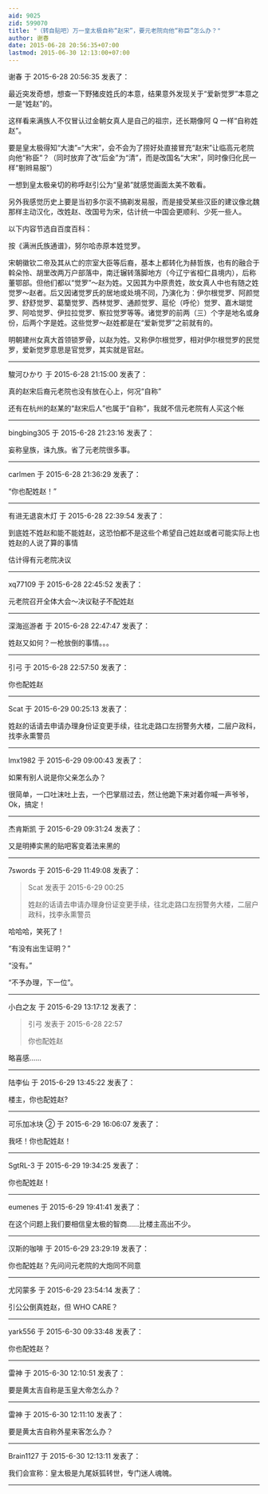 ```yaml
---
aid: 9025
zid: 599070
title: "（转自贴吧）万一皇太极自称“赵宋”，要元老院向他“称臣”怎么办？"
author: 谢春
date: 2015-06-28 20:56:35+07:00
lastmod: 2015-06-30 12:13:00+07:00
---
```


谢春 于 2015-6-28 20:56:35 发表了：

最近突发奇想，想查一下野猪皮姓氏的本意，结果意外发现关于“爱新觉罗”本意之一是“姓赵”的。

这样看来满族人不仅冒认过金朝女真人是自己的祖宗，还长期像阿 Q 一样“自称姓赵”。

要是皇太极得知“大澳”=“大宋”，会不会为了捞好处直接冒充“赵宋”让临高元老院向他“称臣”？（同时放弃了改“后金”为“清”，而是改国名“大宋”，同时像归化民一样“剔辫易服”）

一想到皇太极亲切的称呼赵引公为“皇弟”就感觉画面太美不敢看。

另外我感觉历史上要是当初多尔衮不搞剃发易服，而是接受某些汉臣的建议像北魏那样主动汉化，改姓赵、改国号为宋，估计统一中国会更顺利、少死一些人。

以下内容节选自百度百科：

按《满洲氏族通谱》，努尔哈赤原本姓觉罗。

宋朝徽钦二帝及其从亡的宗室大臣等后裔，基本上都转化为赫哲族，也有的融合于斡朵怜、胡里改两万户部落中，南迁辗转落脚地方（今辽宁省桓仁县境内），后称董鄂部。但他们都以“觉罗”～赵为姓。又因其为中原贵姓，故女真人中也有随之姓觉罗～赵者。后又因诸觉罗氏的居地或处境不同，乃演化为：伊尔根觉罗、阿颜觉罗、舒舒觉罗、葛籣觉罗、西林觉罗、通颜觉罗、扈伦（呼伦）觉罗、嘉木瑚觉罗、阿哈觉罗、伊拉拉觉罗、察拉觉罗等等。诸觉罗的前两（三）个字是地名或身份，后两个字是姓。这些觉罗～赵姓都是在“爱新觉罗”之前就有的。

明朝建州女真大首领锁罗骨，以赵为姓。又称伊尔根觉罗，相对伊尔根觉罗的民觉罗，爱新觉罗意思是官觉罗，其实就是官赵。

---

駿河ひかり 于 2015-6-28 21:15:00 发表了：

真的赵宋后裔元老院也没有放在心上，何况“自称”

还有在杭州的赵某的“赵宋后人”也属于“自称”，我就不信元老院有人买这个帐

---

bingbing305 于 2015-6-28 21:23:16 发表了：

妄称皇族，诛九族。省了元老院很多事。

---

carlmen 于 2015-6-28 21:36:29 发表了：

“你也配姓赵！”

---

有进无退哀木灯 于 2015-6-28 22:39:54 发表了：

到底姓不姓赵和能不能姓赵，这恐怕都不是这些个希望自己姓赵或者可能实际上也姓赵的人说了算的事情

估计得有元老院决议

---

xq77109 于 2015-6-28 22:45:52 发表了：

元老院召开全体大会～决议鞑子不配姓赵

---

深海巡游者 于 2015-6-28 22:47:47 发表了：

姓赵又如何？一枪放倒的事情。。。

---

引弓 于 2015-6-28 22:57:50 发表了：

你也配姓赵

---

Scat 于 2015-6-29 00:25:13 发表了：

姓赵的话请去申请办理身份证变更手续，往北走路口左拐警务大楼，二层户政科，找李永熏警员

---

lmx1982 于 2015-6-29 09:00:43 发表了：

如果有别人说是你父亲怎么办？

很简单，一口吐沫吐上去，一个巴掌扇过去，然让他跪下来对着你喊一声爷爷，Ok，搞定！

---

杰肯斯凯 于 2015-6-29 09:31:24 发表了：

又是明捧实黑的贴吧客变着法来黑的

---

7swords 于 2015-6-29 11:49:08 发表了：

> Scat 发表于 2015-6-29 00:25
>
> 姓赵的话请去申请办理身份证变更手续，往北走路口左拐警务大楼，二层户政科，找李永熏警员

哈哈哈，笑死了！

“有没有出生证明？”

“没有。”

“不予办理，下一位”。

---

小白之友 于 2015-6-29 13:17:12 发表了：

> 引弓 发表于 2015-6-28 22:57
>
> 你也配姓赵

略喜感……

---

陆李仙 于 2015-6-29 13:45:22 发表了：

楼主，你也配姓赵?

---

可乐加冰块 ② 于 2015-6-29 16:06:07 发表了：

我呸！你也配姓赵！

---

SgtRL-3 于 2015-6-29 19:34:25 发表了：

你也配姓赵！

---

eumenes 于 2015-6-29 19:41:41 发表了：

在这个问题上我们要相信皇太极的智商……比楼主高出不少。

---

汉斯的咖啡 于 2015-6-29 23:29:19 发表了：

你也配姓赵？先问问元老院的大炮同不同意

---

尤冈蒙多 于 2015-6-29 23:54:14 发表了：

引公公倒真姓赵，但 WHO CARE？

---

yark556 于 2015-6-30 09:33:48 发表了：

你也配姓赵？

---

雷神 于 2015-6-30 12:10:51 发表了：

要是黄太吉自称是玉皇大帝怎么办？

---

雷神 于 2015-6-30 12:11:10 发表了：

要是黄太吉自称外星来客怎么办？

---

Brain1127 于 2015-6-30 12:13:11 发表了：

我们会宣称：皇太极是九尾妖狐转世，专门迷人魂魄。

---
